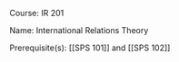 




Course: IR 201

Name: International Relations Theory

Prerequisite(s): [[SPS 101]] and [[SPS 102]]